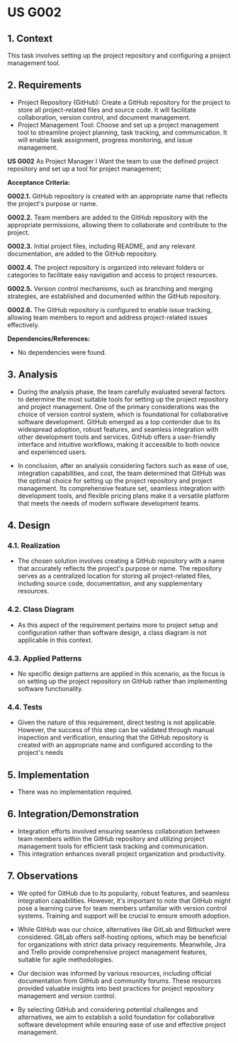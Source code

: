 # US G002

## 1. Context

This task involves setting up the project repository and 
configuring a project management tool.

## 2. Requirements

* Project Repository (GitHub): Create a GitHub repository for the project to store all project-related files
and source code. It will facilitate collaboration, version control, and document management. 
* Project Management Tool: Choose and set up a project management tool to streamline project planning, 
task tracking, and communication. It will enable task assignment, progress monitoring, and issue management.

**US G002** As Project Manager I Want the team to use the defined project 
repository and set up a tool for project management;

**Acceptance Criteria:**

**G002.1.** GitHub repository is created with an appropriate name that reflects the project's purpose or name.

**G002.2.** Team members are added to the GitHub repository with the appropriate permissions, allowing them to collaborate and contribute to the project.

**G002.3.** Initial project files, including README, and any relevant documentation, are added to the GitHub repository.

**G002.4.** The project repository is organized into relevant folders or categories to facilitate easy navigation and access to project resources.

**G002.5.** Version control mechanisms, such as branching and merging strategies, are established and documented within the GitHub repository.

**G002.6.** The GitHub repository is configured to enable issue tracking, allowing team members to report and address project-related issues effectively.

**Dependencies/References:**

- No dependencies were found.

## 3. Analysis

* During the analysis phase, the team carefully evaluated several factors to determine the most suitable tools for setting 
up the project repository and project management. 
One of the primary considerations was the choice of version control system,
which is foundational for collaborative software development. 
GitHub emerged as a top contender due to its widespread adoption, robust features, 
and seamless integration with other development tools and services.
GitHub offers a user-friendly interface and intuitive workflows, 
making it accessible to both novice and experienced users.

* In conclusion, after an analysis considering factors such as ease of use, integration capabilities, and cost, 
the team determined that GitHub was the optimal choice for setting up the project repository and project management.
Its comprehensive feature set, seamless integration with development tools, and flexible pricing plans make it a versatile 
platform that meets the needs of modern software development teams.

## 4. Design

### 4.1. Realization

* The chosen solution involves creating a GitHub repository with a name that accurately reflects the project's purpose or name. 
The repository serves as a centralized location for storing all project-related files, including source code, documentation,
and any supplementary resources.

### 4.2. Class Diagram

* As this aspect of the requirement pertains more to project setup and configuration rather than software design, 
a class diagram is not applicable in this context.

### 4.3. Applied Patterns

* No specific design patterns are applied in this scenario, as the focus is on setting up the project repository on 
GitHub rather than implementing software functionality.

### 4.4. Tests
* Given the nature of this requirement, direct testing is not applicable. 
However, the success of this step can be validated through manual inspection and verification,
ensuring that the GitHub repository is created with an appropriate name and configured according to the project's needs

## 5. Implementation

* There was no implementation required. 

## 6. Integration/Demonstration
* Integration efforts involved ensuring seamless collaboration between team members 
within the GitHub repository and utilizing project management tools for efficient 
task tracking and communication. 
* This integration enhances overall project organization and productivity.

## 7. Observations

* We opted for GitHub due to its popularity, robust features, and seamless integration capabilities.
However, it's important to note that GitHub might pose a learning curve for team members unfamiliar with version control systems.
Training and support will be crucial to ensure smooth adoption.

* While GitHub was our choice, alternatives like GitLab and Bitbucket were considered.
GitLab offers self-hosting options, which may be beneficial for organizations with strict data privacy requirements.
Meanwhile, Jira and Trello provide comprehensive project management features, suitable for agile methodologies.

* Our decision was informed by various resources, including official documentation from GitHub and community forums.
These resources provided valuable insights into best practices for project repository management and version control.

* By selecting GitHub and considering potential challenges and alternatives, we aim to establish a solid foundation for
collaborative software development while ensuring ease of use and effective project management.
